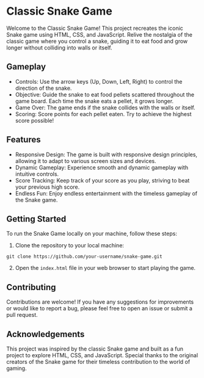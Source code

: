 # Classic Snake Game

Welcome to the Classic Snake Game! This project recreates the iconic Snake game using HTML, CSS, and JavaScript. Relive the nostalgia of the classic game where you control a snake, guiding it to eat food and grow longer without colliding into walls or itself.

## Gameplay

- Controls: Use the arrow keys (Up, Down, Left, Right) to control the direction of the snake.
- Objective: Guide the snake to eat food pellets scattered throughout the game board. Each time the snake eats a pellet, it grows longer.
- Game Over: The game ends if the snake collides with the walls or itself.
- Scoring: Score points for each pellet eaten. Try to achieve the highest score possible!

## Features
- Responsive Design: The game is built with responsive design principles, allowing it to adapt to various screen sizes and devices.
- Dynamic Gameplay: Experience smooth and dynamic gameplay with intuitive controls.
- Score Tracking: Keep track of your score as you play, striving to beat your previous high score.
- Endless Fun: Enjoy endless entertainment with the timeless gameplay of the Snake game.

## Getting Started
To run the Snake Game locally on your machine, follow these steps:

1. Clone the repository to your local machine:
```
git clone https://github.com/your-username/snake-game.git
```
2. Open the `index.html` file in your web browser to start playing the game.

## Contributing

Contributions are welcome! If you have any suggestions for improvements or would like to report a bug, please feel free to open an issue or submit a pull request.

## Acknowledgements
This project was inspired by the classic Snake game and built as a fun project to explore HTML, CSS, and JavaScript. Special thanks to the original creators of the Snake game for their timeless contribution to the world of gaming.
